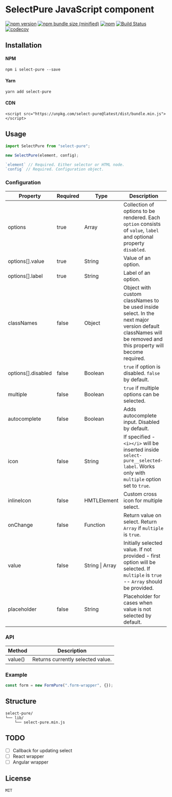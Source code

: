 # SelectPure JavaScript component

[![npm version](https://img.shields.io/npm/v/select-pure.svg)](https://www.npmjs.com/package/select-pure)
[![npm bundle size (minified)](https://img.shields.io/bundlephobia/min/select-pure.svg)](https://www.npmjs.com/package/select-pure)
[![npm](https://img.shields.io/npm/dt/select-pure.svg)](https://www.npmjs.com/package/select-pure)
[![Build Status](https://travis-ci.org/dudyn5ky1/select-pure.svg?branch=master)](https://travis-ci.org/dudyn5ky1/select-pure)
[![codecov](https://codecov.io/gh/dudyn5ky1/select-pure/branch/master/graph/badge.svg)](https://codecov.io/gh/dudyn5ky1/select-pure)

## Installation

#### NPM

```
npm i select-pure --save
```

#### Yarn

```
yarn add select-pure
```

#### CDN

```
<script src="https://unpkg.com/select-pure@latest/dist/bundle.min.js"></script>
```
## Usage

```javascript
import SelectPure from "select-pure";

new SelectPure(element, config);

`element` // Required. Either selector or HTML node.
`config` // Required. Configuration object.
```

### Configuration

| Property | Required | Type | Description |
| --- | --- | --- | --- |
| options | true | Array | Collection of options to be rendered. Each `option` consists of `value`, `label` and optional property `disabled`.  |
| options[].value | true | String | Value of an option. |
| options[].label | true | String | Label of an option. |
| classNames | false | Object | Object with custom classNames to be used inside select. In the next major version default classNames will be removed and this property will become required. |
| options[].disabled | false | Boolean | `true` if option is disabled. `false` by default. |
| multiple | false | Boolean | `true` if multiple options can be selected. |
| autocomplete | false | Boolean | Adds autocomplete input. Disabled by default. |
| icon | false | String | If specified - `<i></i>` will be inserted inside `select-pure__selected-label`. Works only with `multiple` option set to `true`. |
| inlineIcon | false | HMTLElement | Custom cross icon for multiple select. |
| onChange | false | Function | Return value on select. Return `Array` if `multiple` is `true`. |
| value | false | String \| Array | Initially selected value. If not provided - first option will be selected. If `multiple` is `true` -- `Array` should be provided. |
| placeholder | false | String | Placeholder for cases when value is not selected by default. |

### API

| Method | Description |
| --- | --- |
| value() | Returns currently selected value. |

### Example

```javascript
const form = new FormPure(".form-wrapper", {});
```

## Structure

```
select-pure/
└── lib/
    └── select-pure.min.js
```

## TODO

- [ ] Callback for updating select
- [ ] React wrapper
- [ ] Angular wrapper

## License

```MIT```
